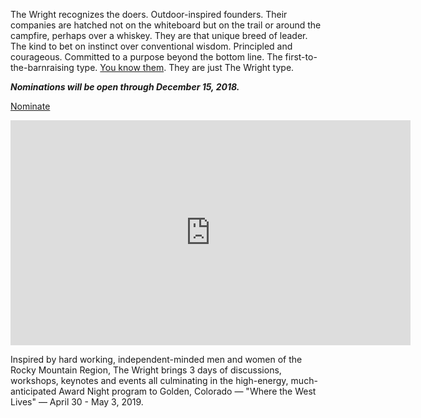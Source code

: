 The Wright recognizes the doers. Outdoor-inspired founders. Their companies are hatched not on the whiteboard but on the trail or around the campfire, perhaps over a whiskey. They are that unique breed of leader. The kind to bet on instinct over conventional wisdom. Principled and courageous. Committed to a purpose beyond the bottom line. The first-to-the-barnraising type. [You know them](#contenders). They are just The Wright type. 

***Nominations will be open through December 15, 2018.***

<a href="https://docs.google.com/forms/d/e/1FAIpQLSerC87m_DdyfAY0jZBn_Pj-7ObtWNcm-ualhXQrg5KcYDd3jQ/viewform" class="cta-button" target="_blank">Nominate</a>

<iframe class="wright-explainer" src="https://player.vimeo.com/video/299118214?byline=0&portrait=0" width="640" height="360" frameborder="0" webkitallowfullscreen mozallowfullscreen allowfullscreen></iframe>

Inspired by hard working, independent-minded men and women of the Rocky Mountain Region, The Wright brings 3 days of discussions, workshops, keynotes and events all culminating in the high-energy, much-anticipated Award Night program to Golden, Colorado &mdash; "Where the West Lives" &mdash; April 30 - May 3, 2019.
